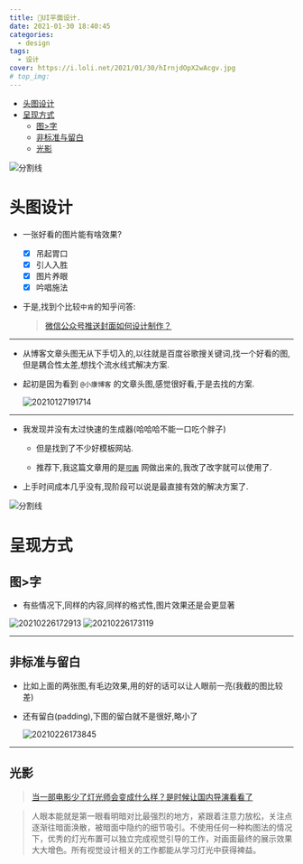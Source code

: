 ```yaml
---
title: 🙌UI平面设计.
date: 2021-01-30 18:40:45
categories:
  - design
tags:
  - 设计
cover: https://i.loli.net/2021/01/30/hIrnjdOpX2wAcgv.jpg
# top_img:
---
```


<!--
 * @?: *********************************************************************
 * @Author: Weidows
 * @Date: 2021-01-30 18:40:45
 * @LastEditors: Weidows
 * @LastEditTime: 2021-03-07 15:50:30
 * @FilePath: \Weidowsd:\Game\Github\Blog-private\source\_posts\design\UI-design.md
 * @Description:
 * @!: *********************************************************************
-->

- [头图设计](#头图设计)
- [呈现方式](#呈现方式)
  - [图>字](#图字)
  - [非标准与留白](#非标准与留白)
  - [光影](#光影)

![分割线](https://cdn.jsdelivr.net/gh/Weidows/Images@master/img/divider.png)

# 头图设计

- 一张好看的图片能有啥效果?

  - [x] 吊起胃口
  - [x] 引人入胜
  - [x] 图片养眼
  - [x] 吟唱施法

- 于是,找到个比较`中肯`的知乎问答:

  > [微信公众号推送封面如何设计制作？](https://www.zhihu.com/question/313933884)

---

- 从博客文章头图无从下手切入的,以往就是百度谷歌搜关键词,找一个好看的图,但是耦合性太差,想找个流水线式解决方案.

- 起初是因为看到 `@小康博客` 的文章头图,感觉很好看,于是去找的方案.

  <img src="https://i.loli.net/2021/01/27/FDGZKReixJE6aIt.png" alt="20210127191714" />

---

- 我发现并没有太过快速的生成器(哈哈哈不能一口吃个胖子)

  - 但是找到了不少好模板网站.

  - 推荐下,我这篇文章用的是[`可画`](https://www.canva.cn/) 网做出来的,我改了改字就可以使用了.

- 上手时间成本几乎没有,现阶段可以说是最直接有效的解决方案了.

![分割线](https://cdn.jsdelivr.net/gh/Weidows/Images@master/img/divider.png)

# 呈现方式

## 图>字

- 有些情况下,同样的内容,同样的格式性,图片效果还是会更显著

<img src="https://cdn.jsdelivr.net/gh/Weidows/Images@master/hpp/20210226172913.png" alt="20210226172913" />

<img src="https://cdn.jsdelivr.net/gh/Weidows/Images@master/hpp/20210226173119.png" alt="20210226173119" />

---

## 非标准与留白

- 比如上面的两张图,有毛边效果,用的好的话可以让人眼前一亮(我截的图比较差)

- 还有留白(padding),下图的留白就不是很好,略小了

  <img src="https://cdn.jsdelivr.net/gh/Weidows/Images@master/hpp/20210226173845.png" alt="20210226173845" />

---

## 光影

> [当一部电影少了灯光师会变成什么样？是时候让国内导演看看了](https://www.bilibili.com/video/BV18J411B7or)

> 人眼本能就是第一眼看明暗对比最强烈的地方，紧跟着注意力放松，关注点逐渐往暗面涣散，被暗面中隐约的细节吸引。不使用任何一种构图法的情况下，优秀的灯光布置可以独立完成视觉引导的工作，对画面最终的展示效果大大增色。所有视觉设计相关的工作都能从学习灯光中获得裨益。​
